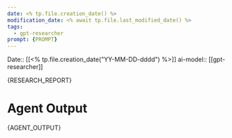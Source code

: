 ```yaml
---
date: <% tp.file.creation_date() %>
modification_date: <% await tp.file.last_modified_date() %>
tags: 
  - gpt-researcher
prompt: {PROMPT}
---
```


Date:: [[<% tp.file.creation_date("YY-MM-DD-dddd") %>]]
ai-model:: [[gpt-researcher]]

{RESEARCH_REPORT}

# Agent Output

{AGENT_OUTPUT}